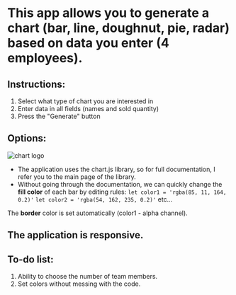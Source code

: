 # This app allows you to generate a chart (bar, line, doughnut, pie, radar) based on data you enter (4 employees).

## Instructions:

1. Select what type of chart you are interested in
2. Enter data in all fields (names and sold quantity)
3. Press the "Generate" button

## Options:

![chart logo](https://www.chartjs.org/img/chartjs-logo.svg "Chart.js logo")

- The application uses the chart.js library, so for full documentation, I refer you to the main page of the library.
- Without going through the documentation, we can quickly change the **fill color** of each bar by editing rules:
  `let color1 = 'rgba(85, 11, 164, 0.2)'`
  `let color2 = 'rgba(54, 162, 235, 0.2)'` etc...

The **border** color is set automatically (color1 - alpha channel).

## The application is responsive.

## To-do list:

1. Ability to choose the number of team members.
2. Set colors without messing with the code.

